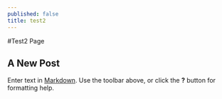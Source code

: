 ```yaml
---
published: false
title: test2
---
```


#Test2 Page

## A New Post

Enter text in [Markdown](http://daringfireball.net/projects/markdown/). Use the toolbar above, or click the **?** button for formatting help.

